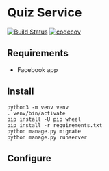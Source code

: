 Quiz Service
============

[![Build Status](https://travis-ci.org/holderdeord/hdo-quiz-service.svg?branch=master)](https://travis-ci.org/holderdeord/hdo-quiz-service)
[![codecov](https://codecov.io/gh/holderdeord/hdo-quiz-service/branch/master/graph/badge.svg)](https://codecov.io/gh/holderdeord/hdo-quiz-service)

## Requirements

* Facebook app

## Install
    python3 -m venv venv
    . venv/bin/activate
    pip install -U pip wheel
    pip install -r requirements.txt
    python manage.py migrate
    python manage.py runserver
    
## Configure
